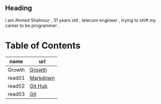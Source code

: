 ## Heading 

i am Ahmed Shahrour , 31 years old , telecom engineer , trying to shift my career to be programmer .


# Table of Contents

| name        |     url     |
| ----------- | ----------- |
| Growth | [Growth](https://ahmedshahrour.github.io/reading-notes/Growth) |
| read01 | [Markdown](https://ahmedshahrour.github.io/reading-notes/read01)|
| read02 | [Git Hub](https://ahmedshahrour.github.io/reading-notes/read02)|
| read03 | [Git](https://ahmedshahrour.github.io/reading-notes/read03)|




